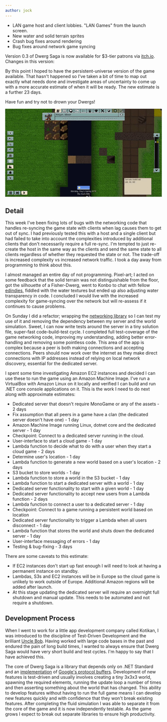 ```yaml
---
author: jock
---
```

* LAN game host and client lobbies. "LAN Games" from the launch screen.
* New water and solid terrain sprites
* Crash bug fixes around rendering
* Bug fixes around network game syncing

Version 0.3 of Dwerg Saga is now available for $3-tier patrons via [itch.io](https://haikuinteractive.itch.io/dwerg-saga/patreon-access). Changes in this version:

By this point I hoped to have the persistent-universe version of the game available. That hasn't happened so I've taken a bit of time to map out exactly what needs done and investigate areas of uncertainty to come up with a more accurate estimate of when it will be ready. The new estimate is a further 23 days.

Have fun and try not to drown your Dwergs!

![Drowning Dwergs](/assets/img/DrowningSmall.gif "Drowning Dwergs")

## Detail
This week I've been fixing lots of bugs with the networking code that handles re-syncing the game state with clients when lag causes them to get out of sync. I had previously tested this with a host and a single client but had failed to take into account the complexities introduced by additional clients that don't necessarily require a full re-sync. I'm tempted to just re-create the host in the same way as the clients and send the same state to all clients regardless of whether they requested the state or not. The trade-off is increased complexity vs increased network traffic. I took a day away from programming to think about this.

I almost managed an entire day of not programming. Pixel-art; I acted on some feedback that the solid terrain was not distinguishable from the floor, got the silhouette of a Fisher-Dwerg, went to Konbo to chat with fellow [edindies](https://twitter.com/edindies), fiddled with the water textures but ended up also adjusting water transparency in code. I concluded I would live with the increased complexity for game-syncing over the network but will re-assess if it continues to cause problems.

On Sunday I did a refactor; wrapping the [networking library](https://github.com/lidgren/lidgren-network-gen3) so I can test my use of it and removing the dependency between my server and the world simulation. Sweet, I can now write tests around the server in a tiny solution file, super-fast code-build-test cycle. I completed full test-coverage of the game networking code, improving my understanding, adding better error-handling and removing some pointless code. This area of the app is complex because a peer is both making connections and accepting connections. Peers should now work over the internet as they make direct connections with IP addresses instead of relying on local network discovery, essential for the dedicated server.

I spent some time investigating Amazon EC2 instances and decided I can use these to run the game using an Amazon Machine Image. I've run a VirtualBox with Amazon Linux on it locally and verified I can build and run .NET core console applications on it. This is the work I need to do next along with approximate estimates:

* Dedicated server that doesn't require MonoGame or any of the assets - 2 days
* Fix assumption that all peers in a game have a clan (the dedicated server doesn't have one) - 1 day
* Amazon Machine Image running Linux, dotnet core and the dedicated server - 1 day
* Checkpoint: Connect to a dedicated server running in the cloud.
* User-interface to start a cloud game - 1 day
* Lambda function to decide what to do with a user when they start a cloud game - 2 days
* Determine user's location - 1 day
* Lambda function to generate a new world based on a user's location - 2 days
* S3 bucket to store worlds - 1 day
* Lambda function to store a world in the S3 bucket - 1 day
* Lambda function to start a dedicated server with a world - 1 day
* Dedicated server functionality to start with a given world - 1 day
* Dedicated server functionality to accept new users from a Lambda function - 2 days
* Lambda function to connect a user to a dedicated server - 1 day
* Checkpoint: Connect to a game running a persistent world based on location
* Dedicated server functionality to trigger a Lambda when all users disconnect - 1 day
* Lambda function that stores the world and shuts down the dedicated server - 1 day
* User-interface messaging of errors - 1 day
* Testing & bug-fixing - 3 days

There are some caveats to this estimate:

* If EC2 instances don't start up fast enough I will need to look at having a permanent instance on standby.
* Lambdas, S3s and EC2 instances will be in Europe so the cloud game is unlikely to work outside of Europe. Additional Amazon regions will be added after launch.
* At this stage updating the dedicated server will require an overnight full shutdown and manual update. This needs to be automated and not require a shutdown.

## Development Process
When I went to work for a little app development company called Kotikan, I was introduced to the discipline of Test-Driven Development and the brilliant [Uncle Bob](http://cleancoder.com/products). Having worked with large code bases in the past and endured the pain of long build times, I wanted to always ensure that Dwerg Saga would have very short build and test cycles. I'm happy to say that I have achieved this.

The core of Dwerg Saga is a library that depends only on .NET Standard and an [implementation](https://github.com/protobuf-net/protobuf-net) of [Google's protocol buffers](https://developers.google.com/protocol-buffers). Development of new features is test-driven and usually involves creating a tiny 3x3x3 world, spawning the required elements, running the update loop a number of times and then asserting something about the world that has changed. This ability to develop features without having to run the full game means I can develop new features quickly and with confidence that they won't break existing features. After completing the fluid simulation I was able to separate it from the core of the game and it is now independently testable. As the game grows I expect to break out separate libraries to ensure high productivity.

